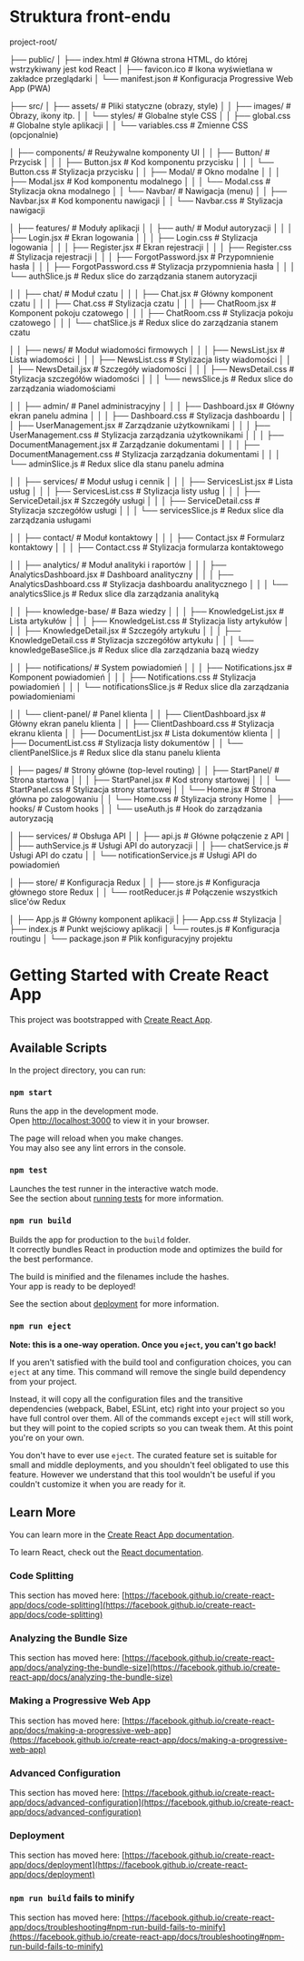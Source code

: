 # Struktura front-endu

project-root/


├── public/
│   ├── index.html               # Główna strona HTML, do której wstrzykiwany jest kod React
│   ├── favicon.ico              # Ikona wyświetlana w zakładce przeglądarki
│   └── manifest.json            # Konfiguracja Progressive Web App (PWA)



├── src/
│   ├── assets/                  # Pliki statyczne (obrazy, style)
│   │   ├── images/              # Obrazy, ikony itp.
│   │   └── styles/              # Globalne style CSS
│   │       ├── global.css       # Globalne style aplikacji
│   │       └── variables.css    # Zmienne CSS (opcjonalnie)

│   ├── components/              # Reużywalne komponenty UI
│   │   ├── Button/              # Przycisk
│   │   │   ├── Button.jsx       # Kod komponentu przycisku
│   │   │   └── Button.css       # Stylizacja przycisku
│   │   ├── Modal/               # Okno modalne
│   │   │   ├── Modal.jsx        # Kod komponentu modalnego
│   │   │   └── Modal.css        # Stylizacja okna modalnego
│   │   └── Navbar/              # Nawigacja (menu)
│   │       ├── Navbar.jsx       # Kod komponentu nawigacji
│   │       └── Navbar.css       # Stylizacja nawigacji

│   ├── features/                # Moduły aplikacji
│   │   ├── auth/                # Moduł autoryzacji
│   │   │   ├── Login.jsx        # Ekran logowania
│   │   │   ├── Login.css        # Stylizacja logowania
│   │   │   ├── Register.jsx     # Ekran rejestracji
│   │   │   ├── Register.css     # Stylizacja rejestracji
│   │   │   ├── ForgotPassword.jsx # Przypomnienie hasła
│   │   │   ├── ForgotPassword.css # Stylizacja przypomnienia hasła
│   │   │   └── authSlice.js     # Redux slice do zarządzania stanem autoryzacji

│   │   ├── chat/                # Moduł czatu
│   │   │   ├── Chat.jsx         # Główny komponent czatu
│   │   │   ├── Chat.css         # Stylizacja czatu
│   │   │   ├── ChatRoom.jsx     # Komponent pokoju czatowego
│   │   │   ├── ChatRoom.css     # Stylizacja pokoju czatowego
│   │   │   └── chatSlice.js     # Redux slice do zarządzania stanem czatu

│   │   ├── news/                # Moduł wiadomości firmowych
│   │   │   ├── NewsList.jsx     # Lista wiadomości
│   │   │   ├── NewsList.css     # Stylizacja listy wiadomości
│   │   │   ├── NewsDetail.jsx   # Szczegóły wiadomości
│   │   │   ├── NewsDetail.css   # Stylizacja szczegółów wiadomości
│   │   │   └── newsSlice.js     # Redux slice do zarządzania wiadomościami

│   │   ├── admin/                          # Panel administracyjny
│   │   │   ├── Dashboard.jsx               # Główny ekran panelu admina
│   │   │   ├── Dashboard.css               # Stylizacja dashboardu
│   │   │   ├── UserManagement.jsx          # Zarządzanie użytkownikami
│   │   │   ├── UserManagement.css          # Stylizacja zarządzania użytkownikami
│   │   │   ├── DocumentManagement.jsx      # Zarządzanie dokumentami
│   │   │   ├── DocumentManagement.css      # Stylizacja zarządzania dokumentami
│   │   │   └── adminSlice.js               # Redux slice dla stanu panelu admina

│   │   ├── services/                   # Moduł usług i cennik
│   │   │   ├── ServicesList.jsx        # Lista usług
│   │   │   ├── ServicesList.css        # Stylizacja listy usług
│   │   │   ├── ServiceDetail.jsx       # Szczegóły usługi
│   │   │   ├── ServiceDetail.css       # Stylizacja szczegółów usługi
│   │   │   └── servicesSlice.js        # Redux slice dla zarządzania usługami

│   │   ├── contact/             # Moduł kontaktowy
│   │   │   ├── Contact.jsx      # Formularz kontaktowy
│   │   │   ├── Contact.css      # Stylizacja formularza kontaktowego

│   │   ├── analytics/                      # Moduł analityki i raportów
│   │   │   ├── AnalyticsDashboard.jsx      # Dashboard analityczny
│   │   │   ├── AnalyticsDashboard.css      # Stylizacja dashboardu analitycznego
│   │   │   └── analyticsSlice.js           # Redux slice dla zarządzania analityką

│   │   ├── knowledge-base/             # Baza wiedzy
│   │   │   ├── KnowledgeList.jsx       # Lista artykułów
│   │   │   ├── KnowledgeList.css       # Stylizacja listy artykułów
│   │   │   ├── KnowledgeDetail.jsx     # Szczegóły artykułu
│   │   │   ├── KnowledgeDetail.css     # Stylizacja szczegółów artykułu
│   │   │   └── knowledgeBaseSlice.js   # Redux slice dla zarządzania bazą wiedzy

│   │   ├── notifications/              # System powiadomień
│   │   │   ├── Notifications.jsx       # Komponent powiadomień
│   │   │   ├── Notifications.css       # Stylizacja powiadomień
│   │   │   └── notificationsSlice.js   # Redux slice dla zarządzania powiadomieniami

│   │   └── client-panel/               # Panel klienta
│   │       ├── ClientDashboard.jsx     # Główny ekran panelu klienta
│   │       ├── ClientDashboard.css     # Stylizacja ekranu klienta
│   │       ├── DocumentList.jsx        # Lista dokumentów klienta
│   │       ├── DocumentList.css        # Stylizacja listy dokumentów
│   │       └── clientPanelSlice.js     # Redux slice dla stanu panelu klienta

│   ├── pages/                   # Strony główne (top-level routing)
│   │   ├── StartPanel/          # Strona startowa
│   │   │   ├── StartPanel.jsx   # Kod strony startowej
│   │   │   └── StartPanel.css   # Stylizacja strony startowej
│   │   └── Home.jsx             # Strona główna po zalogowaniu
│   │       └── Home.css         # Stylizacja strony Home
│   ├── hooks/                   # Custom hooks
│   │   └── useAuth.js           # Hook do zarządzania autoryzacją

│   ├── services/                # Obsługa API
│   │   ├── api.js               # Główne połączenie z API
│   │   ├── authService.js       # Usługi API do autoryzacji
│   │   ├── chatService.js       # Usługi API do czatu
│   │   └── notificationService.js # Usługi API do powiadomień

│   ├── store/                   # Konfiguracja Redux
│   │   ├── store.js             # Konfiguracja głównego store Redux
│   │   └── rootReducer.js       # Połączenie wszystkich slice'ów Redux

│   ├── App.js                   # Główny komponent aplikacji
|   ├── App.css                  # Stylizacja
│   ├── index.js                 # Punkt wejściowy aplikacji
│   └── routes.js                # Konfiguracja routingu
│
└── package.json                 # Plik konfiguracyjny projektu






# Getting Started with Create React App

This project was bootstrapped with [Create React App](https://github.com/facebook/create-react-app).

## Available Scripts

In the project directory, you can run:

### `npm start`

Runs the app in the development mode.\
Open [http://localhost:3000](http://localhost:3000) to view it in your browser.

The page will reload when you make changes.\
You may also see any lint errors in the console.

### `npm test`

Launches the test runner in the interactive watch mode.\
See the section about [running tests](https://facebook.github.io/create-react-app/docs/running-tests) for more information.

### `npm run build`

Builds the app for production to the `build` folder.\
It correctly bundles React in production mode and optimizes the build for the best performance.

The build is minified and the filenames include the hashes.\
Your app is ready to be deployed!

See the section about [deployment](https://facebook.github.io/create-react-app/docs/deployment) for more information.

### `npm run eject`

**Note: this is a one-way operation. Once you `eject`, you can't go back!**

If you aren't satisfied with the build tool and configuration choices, you can `eject` at any time. This command will remove the single build dependency from your project.

Instead, it will copy all the configuration files and the transitive dependencies (webpack, Babel, ESLint, etc) right into your project so you have full control over them. All of the commands except `eject` will still work, but they will point to the copied scripts so you can tweak them. At this point you're on your own.

You don't have to ever use `eject`. The curated feature set is suitable for small and middle deployments, and you shouldn't feel obligated to use this feature. However we understand that this tool wouldn't be useful if you couldn't customize it when you are ready for it.

## Learn More

You can learn more in the [Create React App documentation](https://facebook.github.io/create-react-app/docs/getting-started).

To learn React, check out the [React documentation](https://reactjs.org/).

### Code Splitting

This section has moved here: [https://facebook.github.io/create-react-app/docs/code-splitting](https://facebook.github.io/create-react-app/docs/code-splitting)

### Analyzing the Bundle Size

This section has moved here: [https://facebook.github.io/create-react-app/docs/analyzing-the-bundle-size](https://facebook.github.io/create-react-app/docs/analyzing-the-bundle-size)

### Making a Progressive Web App

This section has moved here: [https://facebook.github.io/create-react-app/docs/making-a-progressive-web-app](https://facebook.github.io/create-react-app/docs/making-a-progressive-web-app)

### Advanced Configuration

This section has moved here: [https://facebook.github.io/create-react-app/docs/advanced-configuration](https://facebook.github.io/create-react-app/docs/advanced-configuration)

### Deployment

This section has moved here: [https://facebook.github.io/create-react-app/docs/deployment](https://facebook.github.io/create-react-app/docs/deployment)

### `npm run build` fails to minify

This section has moved here: [https://facebook.github.io/create-react-app/docs/troubleshooting#npm-run-build-fails-to-minify](https://facebook.github.io/create-react-app/docs/troubleshooting#npm-run-build-fails-to-minify)
